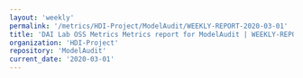 ```yaml
---
layout: 'weekly'
permalink: '/metrics/HDI-Project/ModelAudit/WEEKLY-REPORT-2020-03-01'
title: 'DAI Lab OSS Metrics Metrics report for ModelAudit | WEEKLY-REPORT-2020-03-01'
organization: 'HDI-Project'
repository: 'ModelAudit'
current_date: '2020-03-01'
---
```

